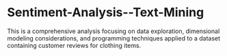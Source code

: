 # Sentiment-Analysis--Text-Mining
This is a comprehensive analysis focusing on data exploration, dimensional modeling considerations, and programming techniques applied to a dataset containing customer reviews for clothing items.
